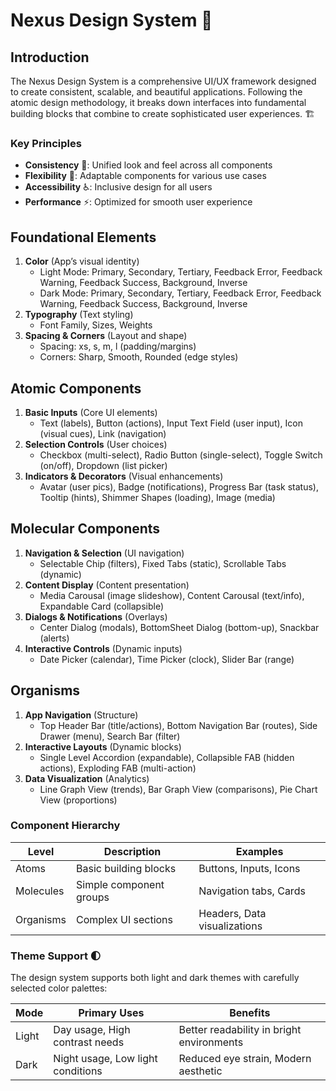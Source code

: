 # Nexus Design System 🎨

## Introduction
The Nexus Design System is a comprehensive UI/UX framework designed to create consistent, scalable, and beautiful applications. Following the atomic design methodology, it breaks down interfaces into fundamental building blocks that combine to create sophisticated user experiences. 🏗️

### Key Principles
- **Consistency** 🔄: Unified look and feel across all components
- **Flexibility** 💫: Adaptable components for various use cases
- **Accessibility** ♿: Inclusive design for all users
- **Performance** ⚡: Optimized for smooth user experience

## Foundational Elements
1. **Color** (App’s visual identity)  
   - Light Mode: Primary, Secondary, Tertiary, Feedback Error, Feedback Warning, Feedback Success, Background, Inverse  
   - Dark Mode: Primary, Secondary, Tertiary, Feedback Error, Feedback Warning, Feedback Success, Background, Inverse  
2. **Typography** (Text styling)  
   - Font Family, Sizes, Weights  
3. **Spacing & Corners** (Layout and shape)  
   - Spacing: xs, s, m, l (padding/margins)  
   - Corners: Sharp, Smooth, Rounded (edge styles)  

## Atomic Components
1. **Basic Inputs** (Core UI elements)  
   - Text (labels), Button (actions), Input Text Field (user input), Icon (visual cues), Link (navigation)  
2. **Selection Controls** (User choices)  
   - Checkbox (multi-select), Radio Button (single-select), Toggle Switch (on/off), Dropdown (list picker)  
3. **Indicators & Decorators** (Visual enhancements)  
   - Avatar (user pics), Badge (notifications), Progress Bar (task status), Tooltip (hints), Shimmer Shapes (loading), Image (media)  

## Molecular Components
1. **Navigation & Selection** (UI navigation)  
   - Selectable Chip (filters), Fixed Tabs (static), Scrollable Tabs (dynamic)  
2. **Content Display** (Content presentation)  
   - Media Carousal (image slideshow), Content Carousal (text/info), Expandable Card (collapsible)  
3. **Dialogs & Notifications** (Overlays)  
   - Center Dialog (modals), BottomSheet Dialog (bottom-up), Snackbar (alerts)  
4. **Interactive Controls** (Dynamic inputs)  
   - Date Picker (calendar), Time Picker (clock), Slider Bar (range)  

## Organisms
1. **App Navigation** (Structure)  
   - Top Header Bar (title/actions), Bottom Navigation Bar (routes), Side Drawer (menu), Search Bar (filter)  
2. **Interactive Layouts** (Dynamic blocks)  
   - Single Level Accordion (expandable), Collapsible FAB (hidden actions), Exploding FAB (multi-action)  
3. **Data Visualization** (Analytics)  
   - Line Graph View (trends), Bar Graph View (comparisons), Pie Chart View (proportions)

### Component Hierarchy
| Level | Description | Examples |
|-------|-------------|----------|
| Atoms | Basic building blocks | Buttons, Inputs, Icons |
| Molecules | Simple component groups | Navigation tabs, Cards |
| Organisms | Complex UI sections | Headers, Data visualizations |

### Theme Support 🌓
The design system supports both light and dark themes with carefully selected color palettes:

| Mode | Primary Uses | Benefits |
|------|-------------|----------|
| Light | Day usage, High contrast needs | Better readability in bright environments |
| Dark | Night usage, Low light conditions | Reduced eye strain, Modern aesthetic |